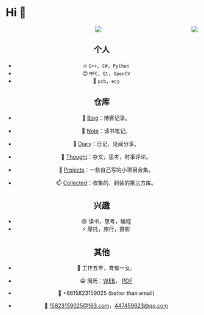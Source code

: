 # Hi 👋

<center><image src = "images/1626680761907.png"/</center>



<img align="right" src="https://github-readme-stats.vercel.app/api?username=GuidoLuo0521&show_icons=true&icon_color=CE1D2D&text_color=718096&bg_color=ffffff&hide_title=true" />

## 个人

* 🔥  `C++`，`C#`，`Python`
* 😊  `MFC`，`Qt`，`OpenCV`
* 👨  `pcb`，`ecg`



## 仓库

- 🔭 [Blog](https://github.com/GuidoLuo0521/Blog)：博客记录。

- 🌱 [Note](https://github.com/GuidoLuo0521/Notes)：读书笔记。

- 👯 [Diary](https://github.com/GuidoLuo0521/Diary)：日记，见闻分享。

- 🤔 [Thought](https://github.com/GuidoLuo0521/Thought)：杂文，思考，时事评论。

- 💬 [Projects](https://github.com/GuidoLuo0521/Projects)：一些自己写的小项目合集。

- 📫 [Collected](https://github.com/GuidoLuo0521/Collected)：收集的，封装的第三方库。

  

## 兴趣

- 😄  读书，思考，编程
- ⚡    摩托，旅行，摄影



## 其他

* 👨  工作五年，育有一女。

* 😁  简历：[WEB](https://guidoluo0521.github.io/)，  [PDF](https://guidoluo0521.github.io/罗吉熙的简历.pdf)
* 📱  +8615823159025  (better than email)
* 📧  15823159025@163.com，447459623@qq.com